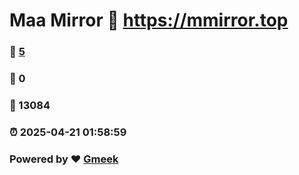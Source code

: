 # Maa Mirror :link: https://mmirror.top 
### :page_facing_up: [5](https://mmirror.top/tag.html) 
### :speech_balloon: 0 
### :hibiscus: 13084 
### :alarm_clock: 2025-04-21 01:58:59 
### Powered by :heart: [Gmeek](https://github.com/Meekdai/Gmeek)

